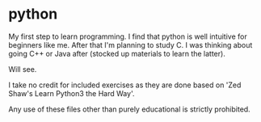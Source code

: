 # python

My first step to learn programming. I find that python is well intuitive for beginners like me. After that I'm planning to study C.
I was thinking about going C++ or Java after (stocked up materials to learn the latter).

Will see.

I take no credit for included exercises as they are done based on 'Zed Shaw's Learn Python3 the Hard Way'.

Any use of these files other than purely educational is strictly prohibited.

